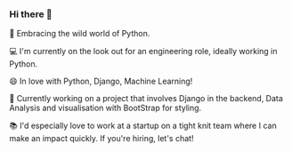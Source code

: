 
### Hi there 👋

 🤖 Embracing the wild world of Python.


 💻 I'm currently on the look out for an engineering role, ideally working in Python. 
 

 😄 In love with Python, Django, Machine Learning!
 

 👾 Currently working on a project that involves Django in the backend, Data Analysis and visualisation with BootStrap for styling.


 📚 I'd especially love to work at a startup on a tight knit team where I can make an impact quickly. If you're hiring, let's chat!

<!--
**sukhleen-kaur-27/sukhleen-kaur-27** is a ✨ _special_ ✨ repository because its `README.md` (this file) appears on your GitHub profile.

Here are some ideas to get you started:

- 🔭 I’m currently working on ...
- 🌱 I’m currently learning ...
- 👯 I’m looking to collaborate on ...
- 🤔 I’m looking for help with ...
- 💬 Ask me about ...
- 📫 How to reach me: ...
- 😄 Pronouns: ...
- ⚡ Fun fact: ...
-->
